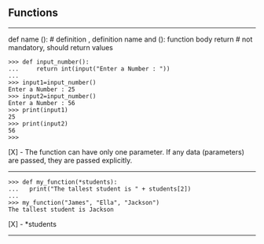 ## Functions
---


def name (): # definition , definition name and ():
    function body
    return # not mandatory, should return values


```
>>> def input_number():
...     return int(input("Enter a Number : "))
... 
>>> input1=input_number()
Enter a Number : 25
>>> input2=input_number()
Enter a Number : 56
>>> print(input1)
25
>>> print(input2)
56
>>> 
```

[X] - The function can have only one parameter. If any data (parameters) are passed, they are passed explicitly.

---

```
>>> def my_function(*students):
...   print("The tallest student is " + students[2])
... 
>>> my_function("James", "Ella", "Jackson")
The tallest student is Jackson
```
[X] - *students

---